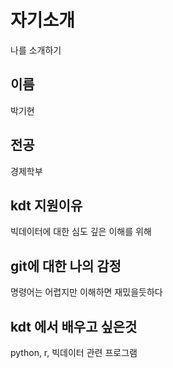 # 자기소개
나를 소개하기

## 이름
박기현

## 전공 
경제학부

## kdt  지원이유
빅데이터에 대한 심도 깊은 이해를 위해

## git에 대한 나의 감정
명령어는 어렵지만 이해하면 재밌을듯하다

## kdt 에서 배우고 싶은것
python, r, 빅데이터 관련 프로그램